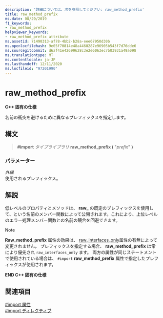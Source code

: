 ```yaml
---
description: '詳細については、次を参照してください: raw_method_prefix'
title: raw_method_prefix
ms.date: 08/29/2019
f1_keywords:
- raw_method_prefix
helpviewer_keywords:
- raw_method_prefix attribute
ms.assetid: 71490313-af78-4bb2-b28a-eee67950d30b
ms.openlocfilehash: 9e05f70814e48a4460287e96905b543f7d76dde6
ms.sourcegitcommit: d6af41e42699628c3e2e6063ec7b03931a49a098
ms.translationtype: MT
ms.contentlocale: ja-JP
ms.lasthandoff: 12/11/2020
ms.locfileid: "97201990"
---
```

# <a name="raw_method_prefix"></a>raw_method_prefix

**C++ 固有の仕様**

名前の衝突を避けるために異なるプレフィックスを指定します。

## <a name="syntax"></a>構文

> **#import** *タイプライブラリ* **raw_method_prefix (** "*prefix*" **)**

### <a name="parameters"></a>パラメーター

*外線*\
使用されるプレフィックス。

## <a name="remarks"></a>解説

低レベルのプロパティとメソッドは、 **raw_** の既定のプレフィックスを使用して、という名前のメンバー関数によって公開されます。これにより、上位レベルのエラー処理メンバー関数との名前の競合を回避できます。

> [!NOTE]
> **Raw_method_prefix** 属性の効果は、 [raw_interfaces_only](raw-interfaces-only.md)属性の有無によって変更されません。 プレフィックスを指定する場合、 **raw_method_prefix** は常により優先され `raw_interfaces_only` ます。 両方の属性が同じステートメントで使用されている場合は、 `#import` **raw_method_prefix** 属性で指定したプレフィックスが使用されます。

**END C++ 固有の仕様**

## <a name="see-also"></a>関連項目

[#import 属性](../preprocessor/hash-import-attributes-cpp.md)\
[#import ディレクティブ](../preprocessor/hash-import-directive-cpp.md)
